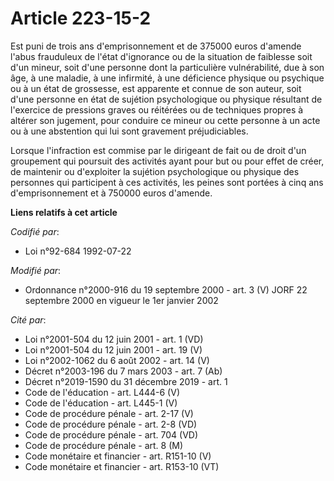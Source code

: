 # Article 223-15-2

Est puni de trois ans d'emprisonnement et de 375000 euros d'amende l'abus frauduleux de l'état d'ignorance ou de la situation
de faiblesse soit d'un mineur, soit d'une personne dont la particulière vulnérabilité, due à son âge, à une maladie, à une
infirmité, à une déficience physique ou psychique ou à un état de grossesse, est apparente et connue de son auteur, soit
d'une personne en état de sujétion psychologique ou physique résultant de l'exercice de pressions graves ou réitérées ou de
techniques propres à altérer son jugement, pour conduire ce mineur ou cette personne à un acte ou à une abstention qui lui
sont gravement préjudiciables.

Lorsque l'infraction est commise par le dirigeant de fait ou de droit d'un groupement qui poursuit des activités ayant pour
but ou pour effet de créer, de maintenir ou d'exploiter la sujétion psychologique ou physique des personnes qui participent à
ces activités, les peines sont portées à cinq ans d'emprisonnement et à 750000 euros d'amende.

**Liens relatifs à cet article**

_Codifié par_:

  - Loi n°92-684 1992-07-22

_Modifié par_:

  - Ordonnance n°2000-916 du 19 septembre 2000 - art. 3 (V) JORF 22 septembre 2000 en vigueur le 1er janvier 2002

_Cité par_:

  - Loi n°2001-504 du 12 juin 2001 - art. 1 (VD)
  - Loi n°2001-504 du 12 juin 2001 - art. 19 (V)
  - Loi n°2002-1062 du 6 août 2002 - art. 14 (V)
  - Décret n°2003-196 du 7 mars 2003 - art. 7 (Ab)
  - Décret n°2019-1590 du 31 décembre 2019 - art. 1
  - Code de l'éducation - art. L444-6 (V)
  - Code de l'éducation - art. L445-1 (V)
  - Code de procédure pénale - art. 2-17 (V)
  - Code de procédure pénale - art. 2-8 (VD)
  - Code de procédure pénale - art. 704 (VD)
  - Code de procédure pénale - art. 8 (M)
  - Code monétaire et financier - art. R151-10 (V)
  - Code monétaire et financier - art. R153-10 (VT)
